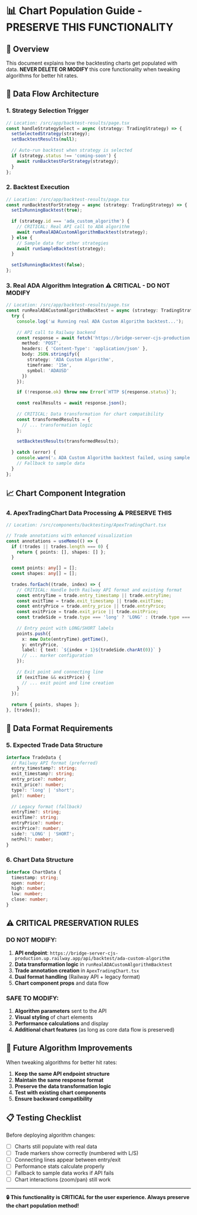 # 📊 Chart Population Guide - PRESERVE THIS FUNCTIONALITY

## 🎯 Overview
This document explains how the backtesting charts get populated with data. **NEVER DELETE OR MODIFY** this core functionality when tweaking algorithms for better hit rates.

## 🔄 Data Flow Architecture

### 1. **Strategy Selection Trigger**
```typescript
// Location: /src/app/backtest-results/page.tsx
const handleStrategySelect = async (strategy: TradingStrategy) => {
  setSelectedStrategy(strategy);
  setBacktestResults(null);
  
  // Auto-run backtest when strategy is selected
  if (strategy.status !== 'coming-soon') {
    await runBacktestForStrategy(strategy);
  }
};
```

### 2. **Backtest Execution**
```typescript
// Location: /src/app/backtest-results/page.tsx
const runBacktestForStrategy = async (strategy: TradingStrategy) => {
  setIsRunningBacktest(true);
  
  if (strategy.id === 'ada_custom_algorithm') {
    // CRITICAL: Real API call to ADA algorithm
    await runRealADACustomAlgorithmBacktest(strategy);
  } else {
    // Sample data for other strategies
    await runSampleBacktest(strategy);
  }
  
  setIsRunningBacktest(false);
};
```

### 3. **Real ADA Algorithm Integration** ⚠️ **CRITICAL - DO NOT MODIFY**
```typescript
// Location: /src/app/backtest-results/page.tsx
const runRealADACustomAlgorithmBacktest = async (strategy: TradingStrategy) => {
  try {
    console.log('📊 Running real ADA Custom Algorithm backtest...');
    
    // API call to Railway backend
    const response = await fetch('https://bridge-server-cjs-production.up.railway.app/api/backtest/ada-custom-algorithm', {
      method: 'POST',
      headers: { 'Content-Type': 'application/json' },
      body: JSON.stringify({
        strategy: 'ADA Custom Algorithm',
        timeframe: '15m',
        symbol: 'ADAUSD'
      })
    });

    if (!response.ok) throw new Error(`HTTP ${response.status}`);
    
    const realResults = await response.json();
    
    // CRITICAL: Data transformation for chart compatibility
    const transformedResults = {
      // ... transformation logic
    };
    
    setBacktestResults(transformedResults);
    
  } catch (error) {
    console.warn('⚠️ ADA Custom Algorithm backtest failed, using sample data');
    // Fallback to sample data
  }
};
```

## 📈 Chart Component Integration

### 4. **ApexTradingChart Data Processing** ⚠️ **PRESERVE THIS**
```typescript
// Location: /src/components/backtesting/ApexTradingChart.tsx

// Trade annotations with enhanced visualization
const annotations = useMemo(() => {
  if (!trades || trades.length === 0) {
    return { points: [], shapes: [] };
  }

  const points: any[] = [];
  const shapes: any[] = [];
  
  trades.forEach((trade, index) => {
    // CRITICAL: Handle both Railway API format and existing format
    const entryTime = trade.entry_timestamp || trade.entryTime;
    const exitTime = trade.exit_timestamp || trade.exitTime;
    const entryPrice = trade.entry_price || trade.entryPrice;
    const exitPrice = trade.exit_price || trade.exitPrice;
    const tradeSide = trade.type === 'long' ? 'LONG' : (trade.type === 'short' ? 'SHORT' : trade.side);
    
    // Entry point with LONG/SHORT labels
    points.push({
      x: new Date(entryTime).getTime(),
      y: entryPrice,
      label: { text: `${index + 1}${tradeSide.charAt(0)}` }
      // ... marker configuration
    });
    
    // Exit point and connecting line
    if (exitTime && exitPrice) {
      // ... exit point and line creation
    }
  });
  
  return { points, shapes };
}, [trades]);
```

## 🔧 Data Format Requirements

### 5. **Expected Trade Data Structure**
```typescript
interface TradeData {
  // Railway API format (preferred)
  entry_timestamp?: string;
  exit_timestamp?: string;
  entry_price?: number;
  exit_price?: number;
  type?: 'long' | 'short';
  pnl?: number;
  
  // Legacy format (fallback)
  entryTime?: string;
  exitTime?: string;
  entryPrice?: number;
  exitPrice?: number;
  side?: 'LONG' | 'SHORT';
  netPnl?: number;
}
```

### 6. **Chart Data Structure**
```typescript
interface ChartData {
  timestamp: string;
  open: number;
  high: number;
  low: number;
  close: number;
}
```

## ⚠️ **CRITICAL PRESERVATION RULES**

### DO NOT MODIFY:
1. **API endpoint**: `https://bridge-server-cjs-production.up.railway.app/api/backtest/ada-custom-algorithm`
2. **Data transformation logic** in `runRealADACustomAlgorithmBacktest`
3. **Trade annotation creation** in `ApexTradingChart.tsx`
4. **Dual format handling** (Railway API + legacy format)
5. **Chart component props** and data flow

### SAFE TO MODIFY:
1. **Algorithm parameters** sent to the API
2. **Visual styling** of chart elements
3. **Performance calculations** and display
4. **Additional chart features** (as long as core data flow is preserved)

## 🚀 Future Algorithm Improvements

When tweaking algorithms for better hit rates:

1. **Keep the same API endpoint structure**
2. **Maintain the same response format**
3. **Preserve the data transformation logic**
4. **Test with existing chart components**
5. **Ensure backward compatibility**

## 📋 Testing Checklist

Before deploying algorithm changes:
- [ ] Charts still populate with real data
- [ ] Trade markers show correctly (numbered with L/S)
- [ ] Connecting lines appear between entry/exit
- [ ] Performance stats calculate properly
- [ ] Fallback to sample data works if API fails
- [ ] Chart interactions (zoom/pan) still work

---
**🔒 This functionality is CRITICAL for the user experience. Always preserve the chart population method!**
